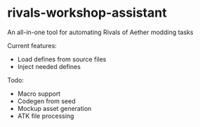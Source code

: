 # rivals-workshop-assistant
An all-in-one tool for automating Rivals of Aether modding tasks

Current features:
- Load defines from source files 
- Inject needed defines

Todo:
- Macro support
- Codegen from seed
- Mockup asset generation 
- ATK file processing